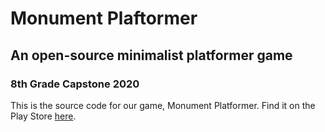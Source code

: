 # Monument Plaftormer

## An open-source minimalist platformer game

### 8th Grade Capstone 2020

This is the source code for our game, Monument Platformer. Find it on the Play Store [here](https://www.youtube.com/watch?v=dQw4w9WgXcQ).
